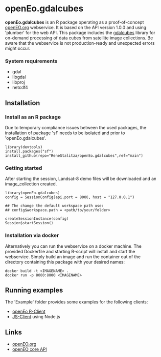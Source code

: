 # openEo.gdalcubes

**openEo.gdalcubes** is an R package operating as a proof-of-concept [openEO.org](http://openeo.org/) webservice. It is based on the API version 1.0.0 and using 'plumber' for the web API. This package includes the [gdalcubes](https://github.com/appelmar/gdalcubes) library for on-demand processing of data cubes from satellite image collections. Be aware that the webservice is not production-ready and unexpected errors might occur.

### System requirements
* gdal
* libgdal
* libproj
* netcdf4

## Installation
### Install as an R package
Due to temporary compliance issues between the used packages, the installation of package 'sf' needs to be isolated and prior to 'openEo.gdalcubes'.
```
library(devtools)
install.packages("sf")
install_github(repo="ReneStalitza/openEo.gdalcubes",ref="main")
```

### Getting started
After starting the session, Landsat-8 demo files will be downloaded and an image_collection created.
```
library(openEo.gdalcubes)
config = SessionConfig(api.port = 8000, host = "127.0.0.1")

## The change the default workspace path use:
## config$workspace.path = <path/to/your/folder>

createSessionInstance(config)
Session$startSession()

```

### Installation via docker
Alternatively you can run the webservice on a docker machine. The provided Dockerfile and starting R-script will install and start the webservice. Simply build an image and run the container out of the directory containing this package with your desired names:
```
docker build -t <IMAGENAME> .
docker run -p 8000:8000 <IMAGENAME>
```

## Running examples
The 'Example' folder provides some examples for the following clients:
* [openEo R-Client](https://github.com/Open-EO/openeo-r-client)
* [JS-Client](https://github.com/Open-EO/openeo-js-client) using Node.js


## Links
* [openEO.org](http://openeo.org/)
* [openEO core API](https://api.openeo.org/)
